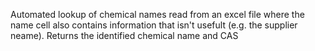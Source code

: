 Automated lookup of chemical names read from an excel file where the name cell also contains information that isn't usefult (e.g. the supplier neame). Returns the identified chemical name and CAS
